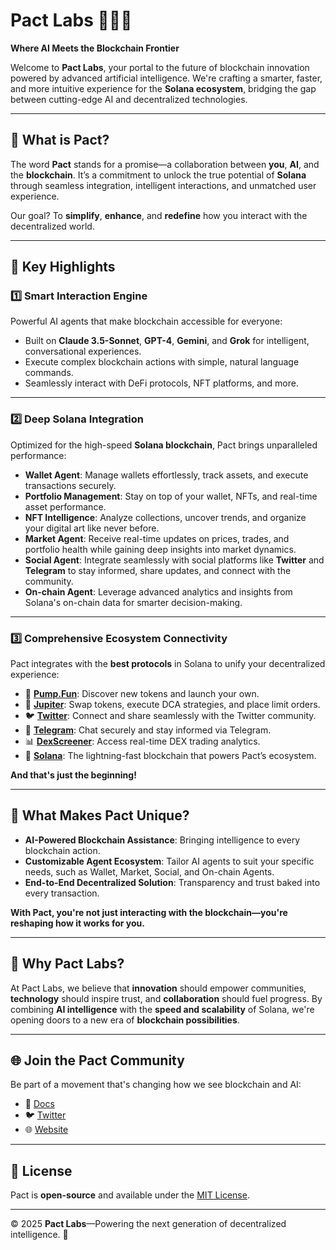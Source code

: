 # Pact Labs 🌟🤖🔗  
**Where AI Meets the Blockchain Frontier**  

Welcome to **Pact Labs**, your portal to the future of blockchain innovation powered by advanced artificial intelligence. We're crafting a smarter, faster, and more intuitive experience for the **Solana ecosystem**, bridging the gap between cutting-edge AI and decentralized technologies.

---

## 🌌 **What is Pact?**  
The word **Pact** stands for a promise—a collaboration between **you**, **AI**, and the **blockchain**. It’s a commitment to unlock the true potential of **Solana** through seamless integration, intelligent interactions, and unmatched user experience.  

Our goal? To **simplify**, **enhance**, and **redefine** how you interact with the decentralized world.

---

## 🚀 **Key Highlights**  

### **1️⃣ Smart Interaction Engine**  
Powerful AI agents that make blockchain accessible for everyone:  
- Built on **Claude 3.5-Sonnet**, **GPT-4**, **Gemini**, and **Grok** for intelligent, conversational experiences.  
- Execute complex blockchain actions with simple, natural language commands.  
- Seamlessly interact with DeFi protocols, NFT platforms, and more.

---

### **2️⃣ Deep Solana Integration**  
Optimized for the high-speed **Solana blockchain**, Pact brings unparalleled performance:  
- **Wallet Agent**: Manage wallets effortlessly, track assets, and execute transactions securely.  
- **Portfolio Management**: Stay on top of your wallet, NFTs, and real-time asset performance.  
- **NFT Intelligence**: Analyze collections, uncover trends, and organize your digital art like never before.  
- **Market Agent**: Receive real-time updates on prices, trades, and portfolio health while gaining deep insights into market dynamics.  
- **Social Agent**: Integrate seamlessly with social platforms like **Twitter** and **Telegram** to stay informed, share updates, and connect with the community.  
- **On-chain Agent**: Leverage advanced analytics and insights from Solana's on-chain data for smarter decision-making.  

---

### **3️⃣ Comprehensive Ecosystem Connectivity**  
Pact integrates with the **best protocols** in Solana to unify your decentralized experience:  
- 🚀 **[Pump.Fun](https://pump.fun/)**: Discover new tokens and launch your own.  
- 💱 **[Jupiter](https://jup.ag/)**: Swap tokens, execute DCA strategies, and place limit orders.  
- 🐦 **[Twitter](https://twitter.com/)**: Connect and share seamlessly with the Twitter community.  
- 💬 **[Telegram](https://telegram.org/)**: Chat securely and stay informed via Telegram.  
- 📊 **[DexScreener](https://dexscreener.com/solana/)**: Access real-time DEX trading analytics.  
- 🔗 **[Solana](https://solana.com/)**: The lightning-fast blockchain that powers Pact’s ecosystem.  

**And that's just the beginning!**

---

## 🤖 **What Makes Pact Unique?**  
- **AI-Powered Blockchain Assistance**: Bringing intelligence to every blockchain action.  
- **Customizable Agent Ecosystem**: Tailor AI agents to suit your specific needs, such as Wallet, Market, Social, and On-chain Agents.  
- **End-to-End Decentralized Solution**: Transparency and trust baked into every transaction.  

**With Pact, you're not just interacting with the blockchain—you're reshaping how it works for you.**


---

## 🌟 **Why Pact Labs?**  
At Pact Labs, we believe that **innovation** should empower communities, **technology** should inspire trust, and **collaboration** should fuel progress. By combining **AI intelligence** with the **speed and scalability** of Solana, we're opening doors to a new era of **blockchain possibilities**.  

---

## 🌐 **Join the Pact Community**  
Be part of a movement that's changing how we see blockchain and AI:  
- 💬 [Docs](https://pact-3.gitbook.io/pact)  
- 🐦 [Twitter](https://x.com/pact_io)  
- 🌐 [Website](https://pactcolony.com/)  

---

## 📜 **License**  
Pact is **open-source** and available under the [MIT License](LICENSE).  

---  

©️ 2025 **Pact Labs**—Powering the next generation of decentralized intelligence. 🌟  
